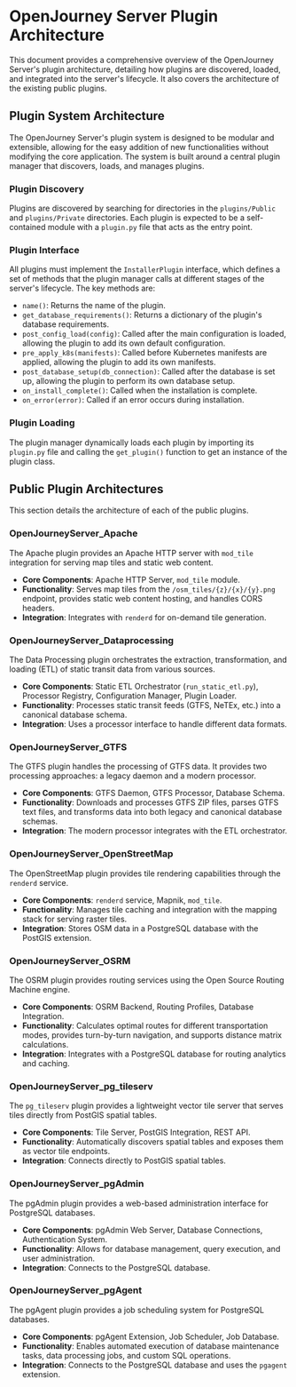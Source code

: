 # OpenJourney Server Plugin Architecture

This document provides a comprehensive overview of the OpenJourney Server's plugin architecture, detailing how plugins are discovered, loaded, and integrated into the server's lifecycle. It also covers the architecture of the existing public plugins.

## Plugin System Architecture

The OpenJourney Server's plugin system is designed to be modular and extensible, allowing for the easy addition of new functionalities without modifying the core application. The system is built around a central plugin manager that discovers, loads, and manages plugins.

### Plugin Discovery

Plugins are discovered by searching for directories in the `plugins/Public` and `plugins/Private` directories. Each plugin is expected to be a self-contained module with a `plugin.py` file that acts as the entry point.

### Plugin Interface

All plugins must implement the `InstallerPlugin` interface, which defines a set of methods that the plugin manager calls at different stages of the server's lifecycle. The key methods are:

- `name()`: Returns the name of the plugin.
- `get_database_requirements()`: Returns a dictionary of the plugin's database requirements.
- `post_config_load(config)`: Called after the main configuration is loaded, allowing the plugin to add its own default configuration.
- `pre_apply_k8s(manifests)`: Called before Kubernetes manifests are applied, allowing the plugin to add its own manifests.
- `post_database_setup(db_connection)`: Called after the database is set up, allowing the plugin to perform its own database setup.
- `on_install_complete()`: Called when the installation is complete.
- `on_error(error)`: Called if an error occurs during installation.

### Plugin Loading

The plugin manager dynamically loads each plugin by importing its `plugin.py` file and calling the `get_plugin()` function to get an instance of the plugin class.

## Public Plugin Architectures

This section details the architecture of each of the public plugins.

### OpenJourneyServer_Apache

The Apache plugin provides an Apache HTTP server with `mod_tile` integration for serving map tiles and static web content.

- **Core Components**: Apache HTTP Server, `mod_tile` module.
- **Functionality**: Serves map tiles from the `/osm_tiles/{z}/{x}/{y}.png` endpoint, provides static web content hosting, and handles CORS headers.
- **Integration**: Integrates with `renderd` for on-demand tile generation.

### OpenJourneyServer_Dataprocessing

The Data Processing plugin orchestrates the extraction, transformation, and loading (ETL) of static transit data from various sources.

- **Core Components**: Static ETL Orchestrator (`run_static_etl.py`), Processor Registry, Configuration Manager, Plugin Loader.
- **Functionality**: Processes static transit feeds (GTFS, NeTEx, etc.) into a canonical database schema.
- **Integration**: Uses a processor interface to handle different data formats.

### OpenJourneyServer_GTFS

The GTFS plugin handles the processing of GTFS data. It provides two processing approaches: a legacy daemon and a modern processor.

- **Core Components**: GTFS Daemon, GTFS Processor, Database Schema.
- **Functionality**: Downloads and processes GTFS ZIP files, parses GTFS text files, and transforms data into both legacy and canonical database schemas.
- **Integration**: The modern processor integrates with the ETL orchestrator.

### OpenJourneyServer_OpenStreetMap

The OpenStreetMap plugin provides tile rendering capabilities through the `renderd` service.

- **Core Components**: `renderd` service, Mapnik, `mod_tile`.
- **Functionality**: Manages tile caching and integration with the mapping stack for serving raster tiles.
- **Integration**: Stores OSM data in a PostgreSQL database with the PostGIS extension.

### OpenJourneyServer_OSRM

The OSRM plugin provides routing services using the Open Source Routing Machine engine.

- **Core Components**: OSRM Backend, Routing Profiles, Database Integration.
- **Functionality**: Calculates optimal routes for different transportation modes, provides turn-by-turn navigation, and supports distance matrix calculations.
- **Integration**: Integrates with a PostgreSQL database for routing analytics and caching.

### OpenJourneyServer_pg_tileserv

The `pg_tileserv` plugin provides a lightweight vector tile server that serves tiles directly from PostGIS spatial tables.

- **Core Components**: Tile Server, PostGIS Integration, REST API.
- **Functionality**: Automatically discovers spatial tables and exposes them as vector tile endpoints.
- **Integration**: Connects directly to PostGIS spatial tables.

### OpenJourneyServer_pgAdmin

The pgAdmin plugin provides a web-based administration interface for PostgreSQL databases.

- **Core Components**: pgAdmin Web Server, Database Connections, Authentication System.
- **Functionality**: Allows for database management, query execution, and user administration.
- **Integration**: Connects to the PostgreSQL database.

### OpenJourneyServer_pgAgent

The pgAgent plugin provides a job scheduling system for PostgreSQL databases.

- **Core Components**: pgAgent Extension, Job Scheduler, Job Database.
- **Functionality**: Enables automated execution of database maintenance tasks, data processing jobs, and custom SQL operations.
- **Integration**: Connects to the PostgreSQL database and uses the `pgagent` extension.

